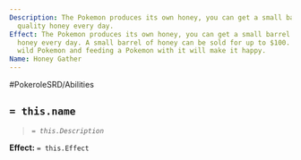 ```yaml
---
Description: The Pokemon produces its own honey, you can get a small barrel of high
  quality honey every day.
Effect: The Pokemon produces its own honey, you can get a small barrel of high quality
  honey every day. A small barrel of honey can be sold for up to $100. Honey attracts
  wild Pokemon and feeding a Pokemon with it will make it happy.
Name: Honey Gather
---
```


#PokeroleSRD/Abilities

## `= this.name`

> *`= this.Description`*

**Effect:** `= this.Effect`